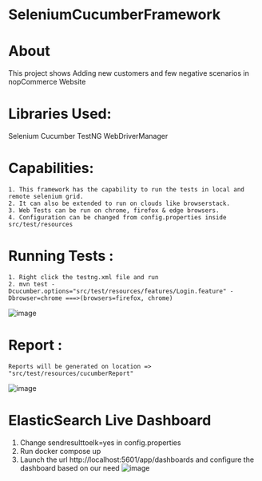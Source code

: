 # SeleniumCucumberFramework


# About

This project shows Adding new customers and few negative scenarios in nopCommerce Website

# Libraries Used:

Selenium
Cucumber
TestNG
WebDriverManager

# Capabilities:
    1. This framework has the capability to run the tests in local and remote selenium grid.
    2. It can also be extended to run on clouds like browserstack.
    3. Web Tests can be run on chrome, firefox & edge browsers.
    4. Configuration can be changed from config.properties inside src/test/resources

# Running Tests :
    1. Right click the testng.xml file and run
    2. mvn test -Dcucumber.options="src/test/resources/features/Login.feature" -Dbrowser=chrome ===>(browsers=firefox, chrome)
![image](https://user-images.githubusercontent.com/62211370/159868917-8d40b29c-2d74-4ee3-8fd7-0b0c03682fa7.png)



# Report :
    Reports will be generated on location => "src/test/resources/cucumberReport"

![image](https://user-images.githubusercontent.com/62211370/160762922-dacd765b-a0ff-453b-9d88-c821420fe078.png)

# ElasticSearch Live Dashboard
1. Change sendresulttoelk=yes in config.properties
2. Run docker compose up
3. Launch the url http://localhost:5601/app/dashboards and configure the dashboard based on our need
    ![image](https://user-images.githubusercontent.com/62211370/164709500-7e23db48-e6b8-41d7-84ff-e2a7798569a9.png)


